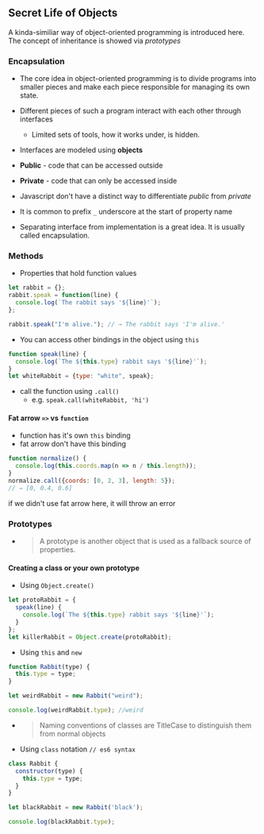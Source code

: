 ## Secret Life of Objects

A kinda-similiar way of object-oriented programming is introduced here. The concept of inheritance is showed via _prototypes_

### Encapsulation
* The core idea in object-oriented programming is to divide programs into smaller pieces and make each piece responsible for managing its own state.
* Different pieces of such a program interact with each other through interfaces
  * Limited sets of tools, how it works under, is hidden.

* Interfaces are modeled using **objects**
* **Public** - code that can be accessed outside
* **Private** - code that can only be accessed inside
* Javascript don't have a distinct way to differentiate _public_ from _private_
* It is common to prefix `_` underscore at the start of property name
* Separating interface from implementation is a great idea. It is usually called encapsulation.

### Methods
* Properties that hold function values
```javascript
let rabbit = {};
rabbit.speak = function(line) {
  console.log(`The rabbit says '${line}'`);
};

rabbit.speak("I'm alive."); // → The rabbit says 'I'm alive.'
```

* You can access other bindings in the object using `this`
```javascript
function speak(line) {
  console.log(`The ${this.type} rabbit says '${line}'`);
}
let whiteRabbit = {type: "white", speak};
```

* call the function using `.call()`
  * e.g. `speak.call(whiteRabbit, 'hi')`

#### Fat arrow `=>` vs `function`
* function has it's own `this` binding
* fat arrow don't have this binding
```javascript
function normalize() {
  console.log(this.coords.map(n => n / this.length));
}
normalize.call({coords: [0, 2, 3], length: 5});
// → [0, 0.4, 0.6]
```
if we didn't use fat arrow here, it will throw an error

### Prototypes
* > A prototype is another object that is used as a fallback source of properties.

#### Creating a class or your own prototype
* Using `Object.create()`
```javascript
let protoRabbit = {
  speak(line) {
    console.log(`The ${this.type} rabbit says '${line}'`);
  }
};
let killerRabbit = Object.create(protoRabbit);
```
* Using `this` and `new`
```javascript
function Rabbit(type) {
  this.type = type;
}

let weirdRabbit = new Rabbit("weird");

console.log(weirdRabbit.type); //weird
```

  * > Naming conventions of classes are TitleCase to distinguish them from normal objects

* Using `class` notation `// es6 syntax`
```javascript
class Rabbit {
  constructor(type) {
    this.type = type;
  }
}

let blackRabbit = new Rabbit('black');

console.log(blackRabbit.type);
```
